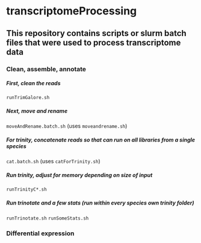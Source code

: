 # transcriptomeProcessing
## This repository contains scripts or slurm batch files that were used to process transcriptome data
### Clean, assemble, annotate
##### First, clean the reads
`runTrimGalore.sh`

##### Next, move and rename
`moveAndRename.batch.sh` (uses `moveandrename.sh`)

##### For trinity, concatenate reads so that can run on all libraries from a single species
`cat.batch.sh` (uses `catForTrinity.sh`)

##### Run trinity, adjust for memory depending on size of input
`runTrinityC*.sh`

##### Run trinotate and a few stats (run within every species own trinity folder)
`runTrinotate.sh`
`runSomeStats.sh`

### Differential expression
